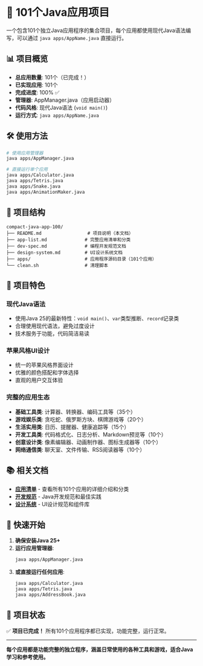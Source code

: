 # 🚀 101个Java应用项目

一个包含101个独立Java应用程序的集合项目，每个应用都使用现代Java语法编写，可以通过 `java apps/AppName.java` 直接运行。

## 📊 项目概览

- **总应用数量**: 101个（已完成！）
- **已实现应用**: 101个
- **完成进度**: 100% ✅
- **管理器**: AppManager.java（应用启动器）
- **代码风格**: 现代Java语法 (`void main()`)
- **运行方式**: `java apps/AppName.java`

## 🛠️ 使用方法

```bash
# 使用应用管理器
java apps/AppManager.java

# 直接运行单个应用
java apps/Calculator.java
java apps/Tetris.java
java apps/Snake.java
java apps/AnimationMaker.java
```

## 📁 项目结构

```
compact-java-app-100/
├── README.md                 # 项目说明（本文档）
├── app-list.md              # 完整应用清单和分类
├── dev-spec.md              # 编程开发规范文档
├── design-system.md         # UI设计系统文档
├── apps/                    # 应用程序源码目录（101个应用）
└── clean.sh                 # 清理脚本
```

## 🎯 项目特色

### 现代Java语法
- 使用Java 25的最新特性：`void main()`、`var`类型推断、`record`记录类
- 合理使用现代语法，避免过度设计
- 技术服务于功能，代码简洁易读

### 苹果风格UI设计
- 统一的苹果风格界面设计
- 优雅的颜色搭配和字体选择
- 直观的用户交互体验

### 完整的应用生态
- **基础工具类**: 计算器、转换器、编码工具等（35个）
- **游戏娱乐类**: 贪吃蛇、俄罗斯方块、棋牌游戏等（20个）
- **生活实用类**: 日历、提醒器、健康追踪等（15个）
- **开发工具类**: 代码格式化、日志分析、Markdown预览等（10个）
- **创意设计类**: 像素编辑器、动画制作器、图标生成器等（10个）
- **网络通信类**: 聊天室、文件传输、RSS阅读器等（10个）

## 📚 相关文档

- **[应用清单](app-list.md)** - 查看所有101个应用的详细介绍和分类
- **[开发规范](dev-spec.md)** - Java开发规范和最佳实践
- **[设计系统](design-system.md)** - UI设计规范和组件库

## 🚀 快速开始

1. **确保安装Java 25+**
2. **运行应用管理器**:
   ```bash
   java apps/AppManager.java
   ```
3. **或直接运行任何应用**:
   ```bash
   java apps/Calculator.java
   java apps/Tetris.java
   java apps/AddressBook.java
   ```

## 🎉 项目状态

✅ **项目已完成！** 所有101个应用程序都已实现，功能完整，运行正常。

---

**每个应用都是功能完整的独立程序，涵盖日常使用的各种工具和游戏，适合Java学习和参考使用。**